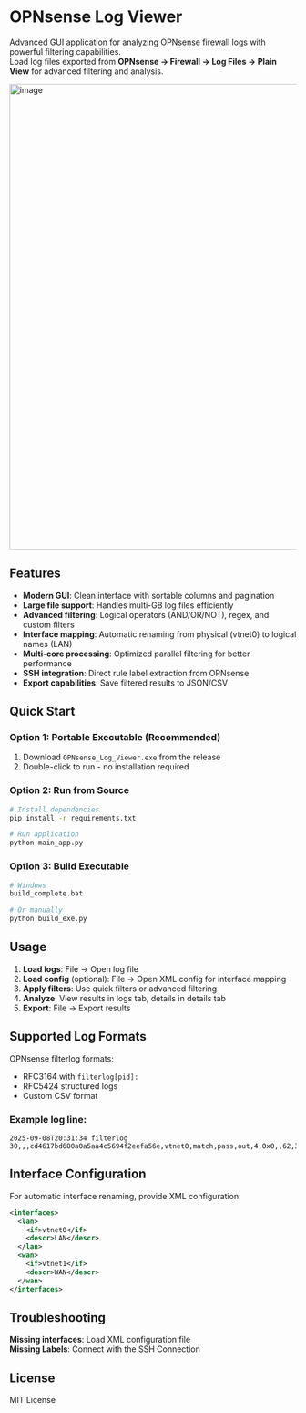# OPNsense Log Viewer

Advanced GUI application for analyzing OPNsense firewall logs with powerful filtering capabilities.  
Load log files exported from **OPNsense → Firewall → Log Files → Plain View** for advanced filtering and analysis.

<img width="1079" height="816" alt="image" src="https://github.com/user-attachments/assets/ed929b0d-105e-4ba8-b43b-17d9571b08f4" />



## Features

- **Modern GUI**: Clean interface with sortable columns and pagination
- **Large file support**: Handles multi-GB log files efficiently
- **Advanced filtering**: Logical operators (AND/OR/NOT), regex, and custom filters
- **Interface mapping**: Automatic renaming from physical (vtnet0) to logical names (LAN)
- **Multi-core processing**: Optimized parallel filtering for better performance
- **SSH integration**: Direct rule label extraction from OPNsense
- **Export capabilities**: Save filtered results to JSON/CSV

## Quick Start

### Option 1: Portable Executable (Recommended)
1. Download `OPNsense_Log_Viewer.exe` from the release
2. Double-click to run - no installation required

### Option 2: Run from Source
```bash
# Install dependencies
pip install -r requirements.txt

# Run application
python main_app.py
```

### Option 3: Build Executable
```bash
# Windows
build_complete.bat

# Or manually
python build_exe.py
```

## Usage

1. **Load logs**: File → Open log file
2. **Load config** (optional): File → Open XML config for interface mapping
3. **Apply filters**: Use quick filters or advanced filtering
4. **Analyze**: View results in logs tab, details in details tab
5. **Export**: File → Export results

## Supported Log Formats

OPNsense filterlog formats:
- RFC3164 with `filterlog[pid]:`
- RFC5424 structured logs
- Custom CSV format

### Example log line:
```
2025-09-08T20:31:34 filterlog 30,,,cd4617bd680a0a5aa4c5694f2eefa56e,vtnet0,match,pass,out,4,0x0,,62,35294,0,DF,6,tcp,60,10.13.37.2,191.101.31.14,29397,29376,0,S,1162654291,,64240,,mss;sackOK;TS;nop;wscale
```

## Interface Configuration

For automatic interface renaming, provide XML configuration:

```xml
<interfaces>
  <lan>
    <if>vtnet0</if>
    <descr>LAN</descr>
  </lan>
  <wan>
    <if>vtnet1</if>
    <descr>WAN</descr>
  </wan>
</interfaces>
```

## Troubleshooting

**Missing interfaces**: Load XML configuration file  
**Missing Labels**: Connect with the SSH Connection

## License

MIT License
